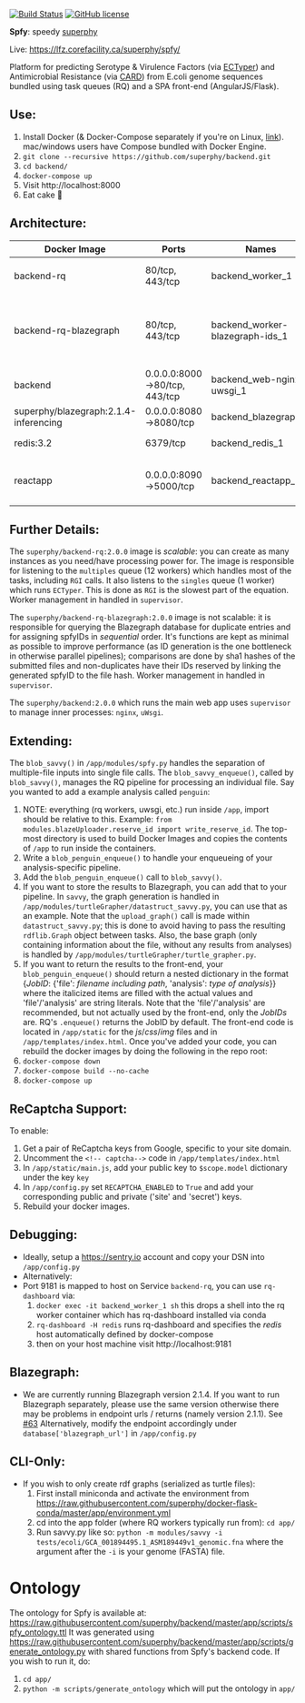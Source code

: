 [![Build Status](https://travis-ci.org/superphy/backend.svg?branch=master)](https://travis-ci.org/superphy/backend)
[![GitHub license](https://img.shields.io/badge/license-Apache%202-blue.svg)](https://raw.githubusercontent.com/superphy/backend/master/LICENSE)

**Spfy**: speedy [superphy](https://github.com/superphy/semantic)

Live: https://lfz.corefacility.ca/superphy/spfy/

Platform for predicting Serotype & Virulence Factors (via [ECTyper](https://github.com/phac-nml/ecoli_serotyping)) and Antimicrobial Resistance (via [CARD](https://card.mcmaster.ca/analyze/rgi)) from E.coli genome sequences bundled using task queues (RQ) and a SPA front-end (AngularJS/Flask).

## Use:
1. Install Docker (& Docker-Compose separately if you're on Linux, [link](https://docs.docker.com/compose/install/)). mac/windows users have Compose bundled with Docker Engine.
2. `git clone --recursive https://github.com/superphy/backend.git`
3. `cd backend/`
4. `docker-compose up`
5. Visit http://localhost:8000
6. Eat cake :cake:

## Architecture:
Docker Image | Ports | Names | *Description*
--- | --- | --- | ---
backend-rq | 80/tcp, 443/tcp | backend_worker_1 | the main redis queue workers
backend-rq-blazegraph | 80/tcp, 443/tcp | backend_worker-blazegraph-ids_1 | this handles spfyID generation for the blazegraph database
backend | 0.0.0.0:8000->80/tcp, 443/tcp | backend_web-nginx-uwsgi_1 | the actual web app interface
superphy/blazegraph:2.1.4-inferencing | 0.0.0.0:8080->8080/tcp | backend_blazegraph_1 | Blazegraph Database
redis:3.2 | 6379/tcp | backend_redis_1 | Redis Database
reactapp | 0.0.0.0:8090->5000/tcp | backend_reactapp_1 | web-app providing group comparisons

## Further Details:
The `superphy/backend-rq:2.0.0` image is *scalable*: you can create as many instances as you need/have processing power for. The image is responsible for listening to the `multiples` queue (12 workers) which handles most of the tasks, including `RGI` calls. It also listens to the `singles` queue (1 worker) which runs `ECTyper`. This is done as `RGI` is the slowest part of the equation. Worker management in handled in `supervisor`.

The `superphy/backend-rq-blazegraph:2.0.0` image is not scalable: it is responsible for querying the Blazegraph database for duplicate entries and for assigning spfyIDs in *sequential* order. It's functions are kept as minimal as possible to improve performance (as ID generation is the one bottleneck in otherwise parallel pipelines); comparisons are done by sha1 hashes of the submitted files and non-duplicates have their IDs reserved by linking the generated spfyID to the file hash. Worker management in handled in `supervisor`.

The `superphy/backend:2.0.0` which runs the main web app uses `supervisor` to manage inner processes: `nginx`, `uWsgi`.

## Extending:
The `blob_savvy()` in `/app/modules/spfy.py` handles the separation of multiple-file inputs into single file calls.
The `blob_savvy_enqueue()`, called by `blob_savvy()`, manages the RQ pipeline for processing an individual file.
Say you wanted to add a example analysis called `penguin`:
  1. NOTE: everything (rq workers, uwsgi, etc.) run inside `/app`, import should be relative to this. Example: `from modules.blazeUploader.reserve_id import write_reserve_id`. The top-most directory is used to build Docker Images and copies the contents of `/app` to run inside the containers.
  2. Write a `blob_penguin_enqueue()` to handle your enqueueing of your analysis-specific pipeline.
  3. Add the `blob_penguin_enqueue()` call to `blob_savvy()`.
  4. If you want to store the results to Blazegraph, you can add that to your pipeline. In `savvy`, the graph generation is handled in `/app/modules/turtleGrapher/datastruct_savvy.py`, you can use that as an example. Note that the `upload_graph()` call is made within `datastruct_savvy.py`; this is done to avoid having to pass the resulting `rdflib.Graph` object between tasks. Also, the base graph (only containing information about the file, without any results from analyses) is handled by `/app/modules/turtleGrapher/turtle_grapher.py`.
  5. If you want to return the results to the front-end, your `blob_penguin_enqueue()` should return a nested dictionary in the format {*JobID*: {'file': *filename including path*, 'analysis': *type of analysis*}} where the italicized items are filled with the actual values and 'file'/'analysis' are string literals. Note that the 'file'/'analysis' are recommended, but not actually used by the front-end, only the *JobIDs* are. RQ's `.enqueue()` returns the JobID by default. The front-end code is located in `/app/static` for the *js*/*css*/*img* files and in `/app/templates/index.html`.
Once you've added your code, you can rebuild the docker images by doing the following in the repo root:
  1. `docker-compose down`
  2. `docker-compose build --no-cache`
  3. `docker-compose up`

## ReCaptcha Support:
To enable:
  1. Get a pair of ReCaptcha keys from Google, specific to your site domain.
  2. Uncomment the `<!-- captcha-->` code in `/app/templates/index.html`
  3. In `/app/static/main.js`, add your public key to `$scope.model` dictionary under the key `key`
  4. In `/app/config.py` set `RECAPTCHA_ENABLED` to `True` and add your corresponding public and private ('site' and 'secret') keys.
  5. Rebuild your docker images.

## Debugging:
* Ideally, setup a https://sentry.io account and copy your DSN into `/app/config.py`
* Alternatively:
* Port 9181 is mapped to host on Service `backend-rq`, you can use `rq-dashboard` via:
  1. `docker exec -it backend_worker_1 sh` this drops a shell into the rq worker container which has rq-dashboard installed via conda
  2. `rq-dashboard -H redis` runs rq-dashboard and specifies the *redis* host automatically defined by docker-compose
  3. then on your host machine visit http://localhost:9181

## Blazegraph:
* We are currently running Blazegraph version 2.1.4. If you want to run Blazegraph separately, please use the same version otherwise there may be problems in endpoint urls / returns (namely version 2.1.1). See [#63](https://github.com/superphy/backend/issues/63) Alternatively, modify the endpoint accordingly under `database['blazegraph_url']` in `/app/config.py`

## CLI-Only:
* If you wish to only create rdf graphs (serialized as turtle files):
  1. First install miniconda and activate the environment from https://raw.githubusercontent.com/superphy/docker-flask-conda/master/app/environment.yml
  2. cd into the app folder (where RQ workers typically run from): `cd app/`
  3. Run savvy.py like so: `python -m modules/savvy -i tests/ecoli/GCA_001894495.1_ASM189449v1_genomic.fna` where the argument after the `-i` is your genome (FASTA) file.

 # Ontology
 The ontology for Spfy is available at: https://raw.githubusercontent.com/superphy/backend/master/app/scripts/spfy_ontology.ttl
 It was generated using https://raw.githubusercontent.com/superphy/backend/master/app/scripts/generate_ontology.py with shared functions from Spfy's backend code. If you wish to run it, do:
  1. `cd app/`
  2. `python -m scripts/generate_ontology` which will put the ontology in `app/`
